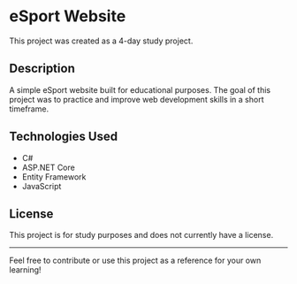 # eSport Website

This project was created as a 4-day study project.

## Description

A simple eSport website built for educational purposes. The goal of this project was to practice and improve web development skills in a short timeframe.

## Technologies Used

- C#
- ASP.NET Core
- Entity Framework
- JavaScript

## License

This project is for study purposes and does not currently have a license.

---

Feel free to contribute or use this project as a reference for your own learning!
